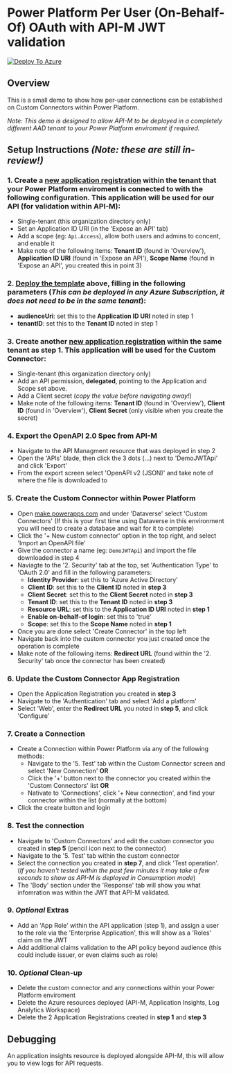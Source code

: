 # Power Platform Per User (On-Behalf-Of) OAuth with API-M JWT validation

[![Deploy To Azure](https://aka.ms/deploytoazurebutton)](https://portal.azure.com/#create/Microsoft.Template/uri/https%3A%2F%2Fraw.githubusercontent.com%2FScottHolden%2FPowerPlatformUserJWTApiM%2Fmaster%2Fdeploy.generated.json)

## Overview

This is a small demo to show how per-user connections can be established on Custom Connectors within Power Platform.

_Note: This demo is designed to allow API-M to be deployed in a completely different AAD tenant to your Power Platform enviroment if required._  

## Setup Instructions _(__Note: these are still in-review!__)_

### 1. Create a [new application registration](https://portal.azure.com/#view/Microsoft_AAD_RegisteredApps/CreateApplicationBlade/quickStartType~/null/isMSAApp~/false) within the tenant that your Power Platform enviroment is connected to with the following configuration. This application will be used for our API (for validation within API-M):  
- Single-tenant (this organization directory only)  
- Set an Application ID URI (in the 'Expose an API' tab)  
- Add a scope (eg: `Api.Access`), allow both users and admins to concent, and enable it  
- Make note of the following items: __Tenant ID__ (found in 'Overview'), __Application ID URI__ (found in 'Expose an API'), __Scope Name__ (found in 'Expose an API', you created this in point 3)  

### 2. [Deploy the template](https://portal.azure.com/#create/Microsoft.Template/uri/https%3A%2F%2Fraw.githubusercontent.com%2FScottHolden%2FPowerPlatformUserJWTApiM%2Fmaster%2Fdeploy.generated.json) above, filling in the following parameters (_This can be deployed in any Azure Subscription, it does __not__ need to be in the same tenant_):  
- __audienceUri__: set this to the __Application ID URI__ noted in step 1  
- __tenantID__: set this to the __Tenant ID__ noted in step 1  

### 3. Create another [new application registration](https://portal.azure.com/#view/Microsoft_AAD_RegisteredApps/CreateApplicationBlade/quickStartType~/null/isMSAApp~/false) within the same tenant as step 1. This application will be used for the Custom Connector:  
- Single-tenant (this organization directory only)  
- Add an API permission, __delegated__, pointing to the Application and Scope set above.  
- Add a Client secret (_copy the value before navigating away!_)  
- Make note of the following items: __Tenant ID__ (found in 'Overview'), __Client ID__ (found in 'Overview'), __Client Secret__ (only visible when you create the secret)

### 4. Export the OpenAPI 2.0 Spec from API-M  
- Navigate to the API Managment resource that was deployed in step 2  
- Open the 'APIs' blade, then click the 3 dots (...) next to 'DemoJWTApi' and click 'Export'  
- From the export screen select 'OpenAPI v2 (JSON)' and take note of where the file is downloaded to  

### 5. Create the Custom Connector within Power Platform  
- Open [make.powerapps.com](https://make.powerapps.com) and under 'Dataverse' select 'Custom Connectors' (If this is your first time using Dataverse in this environment you will need to create a database and wait for it to complete)  
- Click the '+ New custom connector' option in the top right, and select 'Import an OpenAPI file'  
- Give the connector a name (eg: `DemoJWTApi`) and import the file downloaded in step 4  
- Naviagte to the '2. Security' tab at the top, set 'Authentication Type' to 'OAuth 2.0' and fill in the following parameters:  
  - __Identity Provider__: set this to 'Azure Active Directory'
  - __Client ID__: set this to the __Client ID__ noted in __step 3__
  - __Client Secret__: set this to the __Client Secret__ noted in __step 3__
  - __Tenant ID__: set this to the __Tenant ID__ noted in __step 3__
  - __Resource URL__: set this to the __Application ID URI__ noted in __step 1__
  - __Enable on-behalf-of login__: set this to 'true'
  - __Scope__: set this to the __Scope Name__ noted in __step 1__  
- Once you are done select 'Create Connector' in the top left
- Navigate back into the custom connector you just created once the operation is complete
- Make note of the following items: __Redirect URL__ (found within the '2. Security' tab once the connector has been created)

### 6. Update the Custom Connector App Registration
- Open the Application Registration you created in __step 3__
- Navigate to the 'Authentication' tab and select 'Add a platform'
- Select 'Web', enter the __Redirect URL__ you noted in __step 5__, and click 'Configure'

### 7. Create a Connection
- Create a Connection within Power Platform via any of the following methods:
  - Navigate to the '5. Test' tab within the Custom Connector screen and select 'New Connection' __OR__
  - Click the '+' button next to the connector you created within the 'Custom Connectors' list __OR__
  - Nativate to 'Connections', click '+ New connection', and find your connector within the list (normally at the bottom)
- Click the create button and login

### 8. Test the connection
- Navigate to 'Custom Connectors' and edit the custom connector you created in __step 5__ (pencil icon next to the connector)
- Navigate to the '5. Test' tab within the custom connector
- Select the connection you created in __step 7__, and click 'Test operation'. (_If you haven't tested within the past few minutes it may take a few seconds to show as API-M is deployed in Consumption mode_)
- The 'Body' section under the 'Response' tab will show you what infomration was within the JWT that API-M validated.

### 9. _Optional_ Extras
- Add an 'App Role' within the API application (step 1), and assign a user to the role via the 'Enterprise Application', this will show as a 'Roles' claim on the JWT
- Add additional claims validation to the API policy beyond audience (this could include issuer, or even claims such as role)

### 10. _Optional_ Clean-up
- Delete the custom connector and any connections within your Power Platform enviroment
- Delete the Azure resources deployed (API-M, Application Insights, Log Analytics Workspace)
- Delete the 2 Application Registrations created in __step 1__ and __step 3__

## Debugging

An application insights resource is deployed alongside API-M, this will allow you to view logs for API requests.
